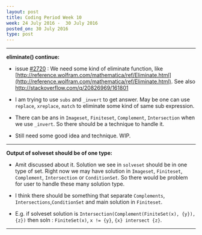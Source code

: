 ```yaml
---
layout: post
title: Coding Period Week 10
week: 24 July 2016 -  30 July 2016
posted_on: 30 July 2016
type: post
---
```


--------------------------------------------------------------------------------

**eliminate() continue:**

* issue [#2720](https://github.com/sympy/sympy/issues/2720) : We need some kind of eliminate function, like [http://reference.wolfram.com/mathematica/ref/Eliminate.html](http://reference.wolfram.com/mathematica/ref/Eliminate.html). See also [http://stackoverflow.com/q/20826969/161801 ](http://stackoverflow.com/q/20826969/161801)

* I am trying to use `subs` and `_invert` to get answer. May be one can use `replace`, `xreplace`, `match` to eliminate some kind of same sub expression.

* There can be ans in `Imageset`, `Finiteset`, `Complement`, `Intersection` when we use `_invert`. So there should be a technique to handle it.

* Still need some good idea and technique. WIP.

--------------------------------------------------------------------------------

**Output of solveset should be of one type:**

* Amit discussed about it. Solution we see in `solveset` should be in one type of set. Right now we may have solution in `Imageset`, `Finiteset`, `Complement`, `Intersection` or `ConditionSet`. So there would be problem for user to handle these many solution type.

* I think there should be something that separate `Complements`, `Intersections`,`ConditionSet` and main solution in `Finiteset`.

* E.g. if solveset solution is `Intersection(Complement(FiniteSet(x), {y}), {z})` then
soln : `FiniteSet(x)`, `x != {y}`, `{x} intersect {z}`.

--------------------------------------------------------------------------------
